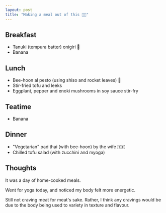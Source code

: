 ```yaml
---
layout: post
title: "Making a meal out of this 🧑‍🍳"
---
```


## Breakfast

- Tanuki (tempura batter) onigiri 🍙
- Banana

## Lunch

- Bee-hoon al pesto (using shiso and rocket leaves) 🌿
- Stir-fried tofu and leeks
- Eggplant, pepper and enoki mushrooms in soy sauce stir-fry 

## Teatime

- Banana

## Dinner

- "Vegetarian" pad thai (with bee-hoon) by the wife 🇹🇭
- Chilled tofu salad (with zucchini and myoga)

## Thoughts

It was a day of home-cooked meals.

Went for yoga today, and noticed my body felt more energetic.

Still not craving meat for meat's sake.
Rather, I think any cravings would be due to the body being used to variety in texture and flavour.
